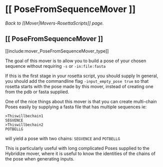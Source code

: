 # [[ PoseFromSequenceMover ]]
*Back to [[Mover|Movers-RosettaScripts]] page.*
## [[ PoseFromSequenceMover ]]

[[include:mover_PoseFromSequenceMover_type]]


The goal of this mover is to allow you to build a pose of your chosen sequence without
requiring `-s` or `-in:file:fasta`

If this is the first stage in your rosetta script, you should supply In general, you should add the commandline flag `-input_empty_pose true` so that rosetta starts with the pose made by this mover, instead of creating one from the pdb or fasta supplied.

One of the nice things about this mover is that you can create multi-chain Poses easily by supplying a fasta file that has multiple sequences ie:

```
>Thiswillbechain1
SEGVENCE
>Thiswillbechain2
POTBELLG
```

will yield a pose with two chains: `SEGVENCE` and `POTBELLG`

This is particularly useful with long complicated Poses supplied to the Hybridize mover, where it is useful to know the identities of the chains of the pose when generating inputs.